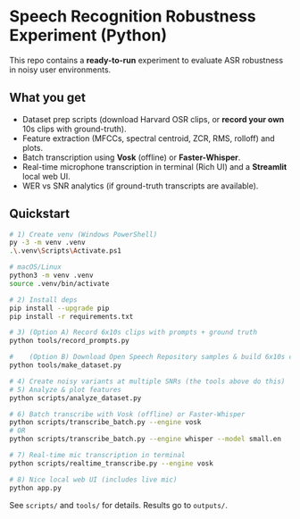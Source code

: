 # Speech Recognition Robustness Experiment (Python)

This repo contains a **ready-to-run** experiment to evaluate ASR robustness in noisy user environments.

## What you get
- Dataset prep scripts (download Harvard OSR clips, or **record your own** 10s clips with ground-truth).
- Feature extraction (MFCCs, spectral centroid, ZCR, RMS, rolloff) and plots.
- Batch transcription using **Vosk** (offline) or **Faster-Whisper**.
- Real-time microphone transcription in terminal (Rich UI) and a **Streamlit** local web UI.
- WER vs SNR analytics (if ground-truth transcripts are available).

## Quickstart
```bash
# 1) Create venv (Windows PowerShell)
py -3 -m venv .venv
.\.venv\Scripts\Activate.ps1

# macOS/Linux
python3 -m venv .venv
source .venv/bin/activate

# 2) Install deps
pip install --upgrade pip
pip install -r requirements.txt

# 3) (Option A) Record 6x10s clips with prompts + ground truth
python tools/record_prompts.py

#    (Option B) Download Open Speech Repository samples & build 6x10s clips
python tools/make_dataset.py

# 4) Create noisy variants at multiple SNRs (the tools above do this)
# 5) Analyze & plot features
python scripts/analyze_dataset.py

# 6) Batch transcribe with Vosk (offline) or Faster-Whisper
python scripts/transcribe_batch.py --engine vosk
# OR 
python scripts/transcribe_batch.py --engine whisper --model small.en

# 7) Real-time mic transcription in terminal
python scripts/realtime_transcribe.py --engine vosk

# 8) Nice local web UI (includes live mic)
python app.py
```

See `scripts/` and `tools/` for details. Results go to `outputs/`.
